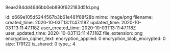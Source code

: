 9eae284dd4646bb0eb890f622183d5fd.png

id: d669e105d5244567b3b61e481f88f28b
mime: image/png
filename: 
created_time: 2020-10-03T13:11:47.118Z
updated_time: 2020-10-03T13:11:47.118Z
user_created_time: 2020-10-03T13:11:47.118Z
user_updated_time: 2020-10-03T13:11:47.118Z
file_extension: png
encryption_cipher_text: 
encryption_applied: 0
encryption_blob_encrypted: 0
size: 179122
is_shared: 0
type_: 4